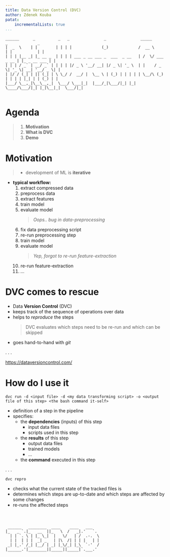 ```yaml
---
title: Data Version Control (DVC)
author: Zdenek Kouba
patat:
    incrementalLists: true
...
```


```
______      _          _   _               _               _____             _             _ 
|  _  \    | |        | | | |             (_)             /  __ \           | |           | |
| | | |__ _| |_ __ _  | | | | ___ _ __ ___ _  ___  _ __   | /  \/ ___  _ __ | |_ _ __ ___ | |
| | | / _` | __/ _` | | | | |/ _ \ '__/ __| |/ _ \| '_ \  | |    / _ \| '_ \| __| '__/ _ \| |
| |/ / (_| | || (_| | \ \_/ /  __/ |  \__ \ | (_) | | | | | \__/\ (_) | | | | |_| | | (_) | |
|___/ \__,_|\__\__,_|  \___/ \___|_|  |___/_|\___/|_| |_|  \____/\___/|_| |_|\__|_|  \___/|_|
                                                                                             
```

# Agenda
> 1. **Motivation**
> 1. **What is DVC**
> 1. **Demo**

# Motivation
> - development of ML is **iterative**

- **typical workflow:**
    1. extract compressed data
    1. preprocess data
    1. extract features
    1. train model
    1. evaluate model
        > _Oops.. bug in data-preprocessing_
    1. fix data preprocessing script
    1. re-run preprocessing step
    1. train model
    1. evaluate model
        > _Yep, forgot to re-run feature-extraction_
    1. re-run feature-extraction
    1. _..._

# DVC comes to rescue
- Data **Version Control** (DVC)
- keeps track of the sequence of operations over data
- helps to _reproduce_ the steps
    > DVC evaluates which steps need to be re-run and which can be skipped
- goes hand-to-hand with _git_

. . .

https://dataversioncontrol.com/

# How do I use it
```
dvc run -d <input file> -d <my data transforming script> -o <output file of this step> <the bash command it-self>
```
* definition of a step in the pipeline
* specifies: 
    * the **dependencies** (inputs) of this step
        * input data files
        * scripts used in this step
    * the **results** of this step
        * output data files
        * trained models
        * ...
    * the **command** executed in this step

. . .

```
dvc repro
```
- checks what the current state of the tracked files is
- determines which steps are up-to-date and which steps are affected by some changes
- re-runs the affected steps

# 
```

 ______   ________  ____    ____   ___    
|_   _ `.|_   __  ||_   \  /   _|.'   `.  
  | | `. \ | |_ \_|  |   \/   | /  .-.  \ 
  | |  | | |  _| _   | |\  /| | | |   | | 
 _| |_.' /_| |__/ | _| |_\/_| |_\  `-'  / 
|______.'|________||_____||_____|`.___.'  
                                          

```
